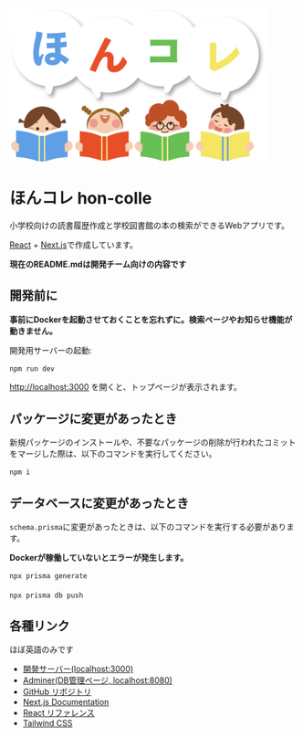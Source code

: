 <img width='450' src='https://raw.githubusercontent.com/Swift2024-Education/hon-colle/refs/heads/main/src/app/ui/logo/%E3%83%AD%E3%82%B4.png'>

# ほんコレ hon-colle

小学校向けの読書履歴作成と学校図書館の本の検索ができるWebアプリです。

[React](https://react.dev/) + [Next.js](https://nextjs.org/)で作成しています。

**現在のREADME.mdは開発チーム向けの内容です**

## 開発前に

**事前にDockerを起動させておくことを忘れずに。検索ページやお知らせ機能が動きません。**

開発用サーバーの起動:

```bash
npm run dev
```

 [http://localhost:3000](http://localhost:3000) を開くと、トップページが表示されます。

## パッケージに変更があったとき

新規パッケージのインストールや、不要なパッケージの削除が行われたコミットをマージした際は、以下のコマンドを実行してください。

```bash
npm i
```

## データベースに変更があったとき

`schema.prisma`に変更があったときは、以下のコマンドを実行する必要があります。

**Dockerが稼働していないとエラーが発生します。**

```bash
npx prisma generate

npx prisma db push
```

## 各種リンク

ほぼ英語のみです

- [開発サーバー(localhost:3000)](http://localhost:3000)
- [Adminer(DB管理ページ, localhost:8080)](http://localhost:8080)
- [GitHub リポジトリ](https://github.com/Swift2024-Education/hon-colle)
- [Next.js Documentation](https://nextjs.org/docs)
- [React リファレンス](https://ja.react.dev/reference/react)
- [Tailwind CSS](https://tailwindcss.com/docs/installation)
